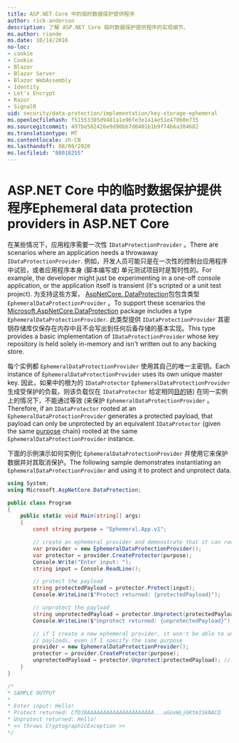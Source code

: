 ```yaml
---
title: ASP.NET Core 中的临时数据保护提供程序
author: rick-anderson
description: 了解 ASP.NET Core 临时数据保护提供程序的实现细节。
ms.author: riande
ms.date: 10/14/2016
no-loc:
- cookie
- Cookie
- Blazor
- Blazor Server
- Blazor WebAssembly
- Identity
- Let's Encrypt
- Razor
- SignalR
uid: security/data-protection/implementation/key-storage-ephemeral
ms.openlocfilehash: f51553385d9481a1e96fe3e1a14e51e470b0e735
ms.sourcegitcommit: 497be502426e9d90bb7d0401b1b9f74b6a384682
ms.translationtype: MT
ms.contentlocale: zh-CN
ms.lasthandoff: 08/08/2020
ms.locfileid: "88018255"
---
```

# <a name="ephemeral-data-protection-providers-in-aspnet-core"></a><span data-ttu-id="901f8-103">ASP.NET Core 中的临时数据保护提供程序</span><span class="sxs-lookup"><span data-stu-id="901f8-103">Ephemeral data protection providers in ASP.NET Core</span></span>

<a name="data-protection-implementation-key-storage-ephemeral"></a>

<span data-ttu-id="901f8-104">在某些情况下，应用程序需要一次性 `IDataProtectionProvider` 。</span><span class="sxs-lookup"><span data-stu-id="901f8-104">There are scenarios where an application needs a throwaway `IDataProtectionProvider`.</span></span> <span data-ttu-id="901f8-105">例如，开发人员可能只是在一次性的控制台应用程序中试验，或者应用程序本身 (脚本编写或) 单元测试项目时是暂时性的。</span><span class="sxs-lookup"><span data-stu-id="901f8-105">For example, the developer might just be experimenting in a one-off console application, or the application itself is transient (it's scripted or a unit test project).</span></span> <span data-ttu-id="901f8-106">为支持这些方案， [AspNetCore. DataProtection](https://www.nuget.org/packages/Microsoft.AspNetCore.DataProtection/)包包含类型 `EphemeralDataProtectionProvider` 。</span><span class="sxs-lookup"><span data-stu-id="901f8-106">To support these scenarios the [Microsoft.AspNetCore.DataProtection](https://www.nuget.org/packages/Microsoft.AspNetCore.DataProtection/) package includes a type `EphemeralDataProtectionProvider`.</span></span> <span data-ttu-id="901f8-107">此类型提供 `IDataProtectionProvider` 其密钥存储库仅保存在内存中且不会写出到任何后备存储的基本实现。</span><span class="sxs-lookup"><span data-stu-id="901f8-107">This type provides a basic implementation of `IDataProtectionProvider` whose key repository is held solely in-memory and isn't written out to any backing store.</span></span>

<span data-ttu-id="901f8-108">每个实例都 `EphemeralDataProtectionProvider` 使用其自己的唯一主密钥。</span><span class="sxs-lookup"><span data-stu-id="901f8-108">Each instance of `EphemeralDataProtectionProvider` uses its own unique master key.</span></span> <span data-ttu-id="901f8-109">因此，如果中的根为的 `IDataProtector` `EphemeralDataProtectionProvider` 生成受保护的负载，则该负载仅在 `IDataProtector` 给定相同[目的](xref:security/data-protection/consumer-apis/purpose-strings#data-protection-consumer-apis-purposes)链) 在同一实例上的情况下，不能通过等效 (来保护 `EphemeralDataProtectionProvider` 。</span><span class="sxs-lookup"><span data-stu-id="901f8-109">Therefore, if an `IDataProtector` rooted at an `EphemeralDataProtectionProvider` generates a protected payload, that payload can only be unprotected by an equivalent `IDataProtector` (given the same [purpose](xref:security/data-protection/consumer-apis/purpose-strings#data-protection-consumer-apis-purposes) chain) rooted at the same `EphemeralDataProtectionProvider` instance.</span></span>

<span data-ttu-id="901f8-110">下面的示例演示如何实例化 `EphemeralDataProtectionProvider` 并使用它来保护数据并对其取消保护。</span><span class="sxs-lookup"><span data-stu-id="901f8-110">The following sample demonstrates instantiating an `EphemeralDataProtectionProvider` and using it to protect and unprotect data.</span></span>

```csharp
using System;
using Microsoft.AspNetCore.DataProtection;

public class Program
{
    public static void Main(string[] args)
    {
        const string purpose = "Ephemeral.App.v1";

        // create an ephemeral provider and demonstrate that it can round-trip a payload
        var provider = new EphemeralDataProtectionProvider();
        var protector = provider.CreateProtector(purpose);
        Console.Write("Enter input: ");
        string input = Console.ReadLine();

        // protect the payload
        string protectedPayload = protector.Protect(input);
        Console.WriteLine($"Protect returned: {protectedPayload}");

        // unprotect the payload
        string unprotectedPayload = protector.Unprotect(protectedPayload);
        Console.WriteLine($"Unprotect returned: {unprotectedPayload}");

        // if I create a new ephemeral provider, it won't be able to unprotect existing
        // payloads, even if I specify the same purpose
        provider = new EphemeralDataProtectionProvider();
        protector = provider.CreateProtector(purpose);
        unprotectedPayload = protector.Unprotect(protectedPayload); // THROWS
    }
}

/*
* SAMPLE OUTPUT
*
* Enter input: Hello!
* Protect returned: CfDJ8AAAAAAAAAAAAAAAAAAAAA...uGoxWLjGKtm1SkNACQ
* Unprotect returned: Hello!
* << throws CryptographicException >>
*/
```
